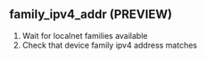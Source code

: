 
## family_ipv4_addr (PREVIEW)

1. Wait for localnet families available
1. Check that device family ipv4 address matches
